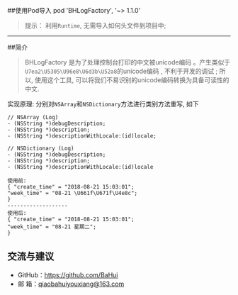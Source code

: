 ##使用Pod导入
pod 'BHLogFactory', '~> 1.1.0'
> 提示： 利用`Runtime`, 无需导入如何头文件到项目中;

-------------------

##简介

>  BHLogFactory 是为了处理控制台打印的中文被unicode编码 。产生类似于 `U7ea2\U5305\U96e8\U6d3b\U52a8`的unicode编码 , 不利于开发的调试 ;  所以, 使用这个工具, 可以将我们不易识别的unicode编码转换为具备可读性的中文.
>  

实现原理: 分别对`NSArray`和`NSDictionary`方法进行类别方法重写,  如下
```
// NSArray (Log)
- (NSString *)debugDescription;
- (NSString *)description;
- (NSString *)descriptionWithLocale:(id)locale;

// NSDictionary (Log)
- (NSString *)debugDescription;
- (NSString *)description;
- (NSString *)descriptionWithLocale:(id)locale
```

```
使用前:
{ "create_time" = "2018-08-21 15:03:01";
"week_time" = "08-21 \U661f\U671f\U4e8c";
}
-------------------
使用后:
{ "create_time" = "2018-08-21 15:03:01";
"week_time" = "08-21 星期二";
}
```

## 交流与建议
- GitHub：<https://github.com/BaHui>
- 邮  箱：<qiaobahuiyouxiang@163.com>

